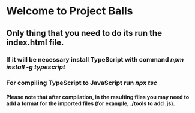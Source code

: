 # Welcome to Project Balls
## Only thing that you need to do its run the index.html file.
### If it will be necessary install TypeScript with command **_npm install -g typescript_**
### For compiling TypeScript to JavaScript run **_npx tsc_**
#### Please note that after compilation, in the resulting files you may need to add a format for the imported files (for example, ./tools to add .js).
